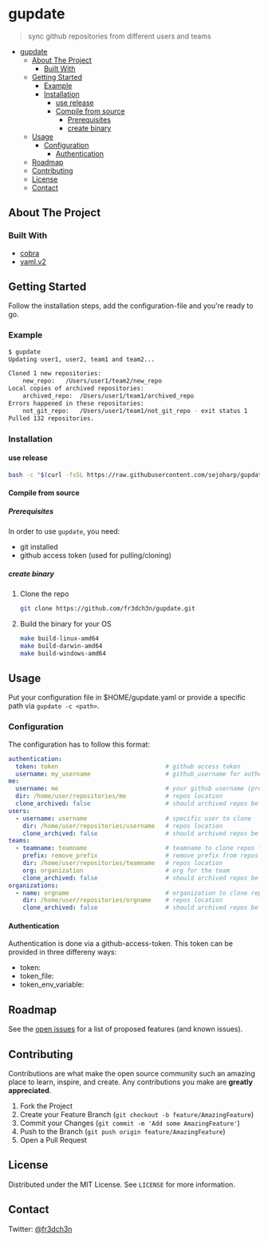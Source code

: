 # gupdate

> sync github repositories from different users and teams

<!-- TOC -->
* [gupdate](#gupdate)
  * [About The Project](#about-the-project)
    * [Built With](#built-with)
  * [Getting Started](#getting-started)
    * [Example](#example)
    * [Installation](#installation)
      * [use release](#use-release)
      * [Compile from source](#compile-from-source)
        * [Prerequisites](#prerequisites)
        * [create binary](#create-binary)
  * [Usage](#usage)
    * [Configuration](#configuration)
      * [Authentication](#authentication)
  * [Roadmap](#roadmap)
  * [Contributing](#contributing)
  * [License](#license)
  * [Contact](#contact)
<!-- TOC -->


## About The Project

### Built With

* [cobra](https://github.com/spf13/cobra)
* [yaml.v2](https://gopkg.in/yaml.v2)

## Getting Started

Follow the installation steps, add the configuration-file and you're ready to go.

### Example

```bash
$ gupdate
Updating user1, user2, team1 and team2...

Cloned 1 new repositories:
	new_repo:	/Users/user1/team2/new_repo
Local copies of archived repositories:
	archived_repo:	/Users/user1/team1/archived_repo
Errors happened in these repositories:
	not_git_repo:	/Users/user1/team1/not_git_repo - exit status 1
Pulled 132 repositories.
```

### Installation

#### use release
```bash
bash -c "$(curl -fsSL https://raw.githubusercontent.com/sejoharp/gupdate/refs/heads/main/install.sh)"
```

#### Compile from source
##### Prerequisites

In order to use `gupdate`, you need:

* git installed
* github access token (used for pulling/cloning)

##### create binary
1. Clone the repo
   ```bash
   git clone https://github.com/fr3dch3n/gupdate.git
   ```
2. Build the binary for your OS
   ```bash
   make build-linux-amd64
   make build-darwin-amd64
   make build-windows-amd64
   ```

## Usage

Put your configuration file in $HOME/gupdate.yaml or provide a specific path via `gupdate -c <path>`.

### Configuration

The configuration has to follow this format:
```yaml
authentication:
  token: token                              # github access token
  username: my_username                     # github_username for authentication
me:
  username: me                              # your github username (probably the same as authentication.username)
  dir: /home/user/repositories/me           # repos location
  clone_archived: false                     # should archived repos be cloned?
users:
  - username: username                      # specific user to clone
    dir: /home/user/repositories/username   # repos location
    clone_archived: false                   # should archived repos be cloned?
teams:
  - teamname: teamname                      # teamname to clone repos from
    prefix: remove_prefix                   # remove prefix from repos (e.g. team1_repo)
    dir: /home/user/repositories/teamname   # repos location
    org: organization                       # org for the team
    clone_archived: false                   # should archived repos be cloned?
organizations:
  - name: orgname                           # organization to clone repos from
    dir: /home/user/repositories/orgname    # repos location
    clone_archived: false                   # should archived repos be cloned?
```

#### Authentication

Authentication is done via a github-access-token. This token can be provided in three differeny ways:
* token: <plain text token>
* token_file: <path to a file containing the token>
* token_env_variable: <env variable containing the token>

## Roadmap

See the [open issues](https://github.com/fr3dch3n/gupdate/issues) for a list of proposed features (and
known issues).

## Contributing

Contributions are what make the open source community such an amazing place to learn, inspire, and create. Any
contributions you make are **greatly appreciated**.

1. Fork the Project
2. Create your Feature Branch (`git checkout -b feature/AmazingFeature`)
3. Commit your Changes (`git commit -m 'Add some AmazingFeature'`)
4. Push to the Branch (`git push origin feature/AmazingFeature`)
5. Open a Pull Request

## License

Distributed under the MIT License. See `LICENSE` for more information.

## Contact

Twitter: [@fr3dch3n](https://twitter.com/fr3dch3n)
